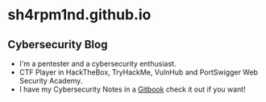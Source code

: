 # sh4rpm1nd.github.io
## Cybersecurity Blog
- I'm a pentester and a cybersecurity enthusiast.
- CTF Player in HackTheBox, TryHackMe, VulnHub and PortSwigger Web Security Academy.
- I have my Cybersecurity Notes in a [Gitbook](https://sh4rpm1nd.gitbook.io/blog/) check it out if you want!
